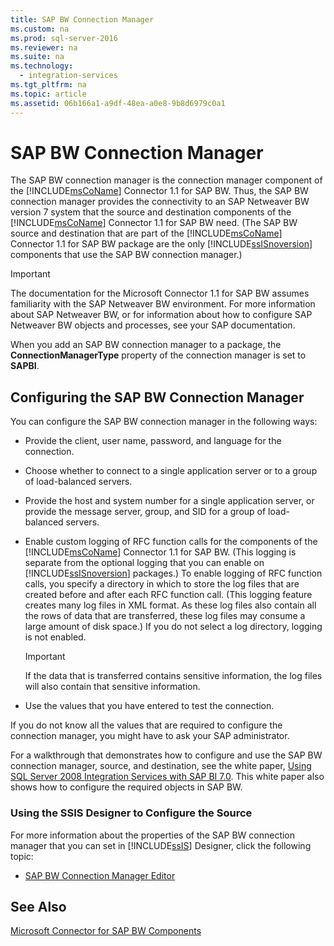 ```yaml
---
title: SAP BW Connection Manager
ms.custom: na
ms.prod: sql-server-2016
ms.reviewer: na
ms.suite: na
ms.technology: 
  - integration-services
ms.tgt_pltfrm: na
ms.topic: article
ms.assetid: 06b166a1-a9df-48ea-a0e8-9b8d6979c0a1
---
```

# SAP BW Connection Manager
  The SAP BW connection manager is the connection manager component of the [!INCLUDE[msCoName](../../Topics/TopicNameContainA/includes/msCoName_md.md)] Connector 1.1 for SAP BW. Thus, the SAP BW connection manager provides the connectivity to an SAP Netweaver BW version 7 system that the source and destination components of the [!INCLUDE[msCoName](../../Topics/TopicNameContainA/includes/msCoName_md.md)] Connector 1.1 for SAP BW need. (The SAP BW source and destination that are part of the [!INCLUDE[msCoName](../../Topics/TopicNameContainA/includes/msCoName_md.md)] Connector 1.1 for SAP BW package are the only [!INCLUDE[ssISnoversion](../../Topics/TopicNameContainA/includes/ssISnoversion_md.md)] components that use the SAP BW connection manager.)  
  
> [!IMPORTANT]  
>  The documentation for the Microsoft Connector 1.1 for SAP BW assumes familiarity with the SAP Netweaver BW environment. For more information about SAP Netweaver BW, or for information about how to configure SAP Netweaver BW objects and processes, see your SAP documentation.  
  
 When you add an SAP BW connection manager to a package, the **ConnectionManagerType** property of the connection manager is set to **SAPBI**.  
  
## Configuring the SAP BW Connection Manager  
 You can configure the SAP BW connection manager in the following ways:  
  
-   Provide the client, user name, password, and language for the connection.  
  
-   Choose whether to connect to a single application server or to a group of load-balanced servers.  
  
-   Provide the host and system number for a single application server, or provide the message server, group, and SID for a group of load-balanced servers.  
  
-   Enable custom logging of RFC function calls for the components of the [!INCLUDE[msCoName](../../Topics/TopicNameContainA/includes/msCoName_md.md)] Connector 1.1 for SAP BW. (This logging is separate from the optional logging that you can enable on [!INCLUDE[ssISnoversion](../../Topics/TopicNameContainA/includes/ssISnoversion_md.md)] packages.) To enable logging of RFC function calls, you specify a directory in which to store the log files that are created before and after each RFC function call. (This logging feature creates many log files in XML format. As these log files also contain all the rows of data that are transferred, these log files may consume a large amount of disk space.) If you do not select a log directory, logging is not enabled.  
  
    > [!IMPORTANT]  
    >  If the data that is transferred contains sensitive information, the log files will also contain that sensitive information.  
  
-   Use the values that you have entered to test the connection.  
  
 If you do not know all the values that are required to configure the connection manager, you might have to ask your SAP administrator.  
  
 For a walkthrough that demonstrates how to configure and use the SAP BW connection manager, source, and destination, see the white paper, [Using SQL Server 2008 Integration Services with SAP BI 7.0](http://go.microsoft.com/fwlink/?LinkID=137090). This white paper also shows how to configure the required objects in SAP BW.  
  
### Using the SSIS Designer to Configure the Source  
 For more information about the properties of the SAP BW connection manager that you can set in [!INCLUDE[ssIS](../../Topics/TopicNameContainA/includes/ssIS_md.md)] Designer, click the following topic:  
  
-   [SAP BW Connection Manager Editor](../../Topics/TopicNameNotContainA/SAP-BW-Connection-Manager-Editor.md)  
  
## See Also  
 [Microsoft Connector for SAP BW Components](../../Topics/TopicNameNotContainA/Microsoft-Connector-for-SAP-BW-Components.md)  
  
  